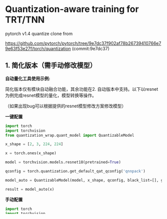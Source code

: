 # Quantization-aware training for TRT/TNN

pytorch v1.4 quantize clone from

https://github.com/pytorch/pytorch/tree/9e7dc37f902af78b26739410766e79e63f53e27f/torch/quantization (commit:9e7dc37)



## 1. 简化版本（需手动修改模型）

**自动量化工具使用示例:**

简化版本仅有模块自动融合功能，其余功能在2. 自动版本中支持。以下以resnet为例完成resnet模型的量化，模型转换等操作。

（如果出现bug可以根据提供的resnet模型修改方案修改模型）

**一键配置**

```python
import torch
import torchvision
from quantization_wrap.quant_model import QuantizableModel

x_shape = [2, 3, 224, 224]

x = torch.ones(x_shape)

model = torchvision.models.resnet18(pretrained=True)

qconfig = torch.quantization.get_default_qat_qconfig('qnnpack')

model_auto = QuantizableModel(model, x_shape, qconfig, black_list=[], graphoptimizer='easy')

result = model_auto(x)
```

**手动配置**

```python
import torch
import torchvision
from quantization_wrap.quant_model import QuantizableModel

x_shape = [2, 3, 224, 224]

x = torch.ones(x_shape)

model = torchvision.models.resnet18(pretrained=True)

model_auto = QuantizableModel(model, x_shape, auto=False, graphoptimizer='easy')

# Fuses modules
model_auto.fuse_model()

# Specify quantization configuration
# Start with simple min/max range estimation and per-tensor quantization of weights and activation

qconfig = torch.quantization.get_default_qat_qconfig('qnnpack')
model_auto.qconfig = qconfig

# black_list to add layers without quantization
black_list = []
model_auto.prepare_qat(black_list=black_list)

result = model_auto(x)
```

**模型转换**

```python
from quantization_wrap.quant_model import convert

# model convert
model_auto = convert(model_auto, inplace=True)

outputs = model_auto(x)
input_names = ["x"]

traced = torch.jit.trace(model_auto, x)

model = traced

torch.onnx.export(model, x, 'resnet_qat.onnx', input_names=input_names, example_outputs=outputs,operator_export_type=torch.onnx.OperatorExportTypes.ONNX_ATEN_FALLBACK)
```

### resnet模型修改

路径examples/models/resnet.py下有一份修改完成的resnet模型，可以替换torchvision.models.resnet18来成功进行resnet18的量化和模型转换。

#### bug1：

##### 问题描述：

RuntimeError: Could not run 'aten::add_.Tensor' with arguments from the 'QuantizedCPUTensorId' backend. 'aten::add_.Tensor' is only available for these backends: [CPUTensorId, MkldnnCPUTensorId, SparseCPUTensorId, VariableTensorId].

##### 解决方案：

原始代码：

```python
out += identity
```

修改代码：

```python
from quantization_wrap.utils import ops

# init() 添加
self.add = ops.AddWrap()

# forword() 添加
out = self.add(out, identity)
```

#### bug2

##### 问题描述：

RuntimeError: false INTERNAL ASSERT FAILED at ..\torch\csrc\jit\passes\onnx\unpack_quantized_weights.cpp:95, please report a bug to PyTorch. Unrecognized quantized operator while trying to compute q_scale for operator aten::flatten

##### 解决方案：

原始代码：

```python
x = torch.flatten(x, 1)
```

修改代码：

```python
# init() 添加
self.flatten = ops.FlattenWrap()

# forword() 添加
x = self.flatten(x)
```

#### bug3

##### 问题描述：

RuntimeError: false INTERNAL ASSERT FAILED at ..\torch\csrc\jit\passes\onnx\unpack_quantized_weights.cpp:95, please report a bug to PyTorch. Unrecognized quantized operator while trying to compute q_scale for operator aten::max_pool2d、

##### 解决方案：

原始代码：

```python
x = self.maxpool(x)
```

修改代码：

```python
from quantization_wrap.utils import ops

# init() 修改
self.maxpool = ops.MaxPoolWrap(kernel_size=3, stride=2, padding=1)

# forword() 修改
x = self.maxpool(x)
```

## 2. 自动版本

**自动量化工具使用示例:**

目前支持resnet，mobilenetv2，shufflenet_v2，googlenet，后续模型支持持续更新。(googlenet仅支持自动量化，暂不支持ONNX转换)

**一键配置**

```python
import torch
import torchvision
from quantization_wrap.quant_model import QuantizableModel

x_shape = [2, 3, 224, 224]

x = torch.ones(x_shape)

model = torchvision.models.resnet18(pretrained=True)

qconfig = torch.quantization.get_default_qat_qconfig('qnnpack')

model_auto = QuantizableModel(model, x_shape, qconfig, black_list=[])

result = model_auto(x)
```

**手动配置**

```python
import torch
import torchvision
from quantization_wrap.quant_model import QuantizableModel

x_shape = [2, 3, 224, 224]

x = torch.ones(x_shape)

model = torchvision.models.resnet18(pretrained=True)

model_auto = QuantizableModel(model, x_shape, auto=False)

# Fuses modules
model_auto.fuse_model()

# Specify quantization configuration
# Start with simple min/max range estimation and per-tensor quantization of weights and activation

qconfig = torch.quantization.get_default_qat_qconfig('qnnpack')
model_auto.qconfig = qconfig

# black_list to add layers without quantization
black_list = []
model_auto.prepare_qat(black_list=black_list)

result = model_auto(x)
```

**模型转换**

```python
from quantization_wrap.quant_model import convert

# model convert
model_auto = convert(model_auto, inplace=True)

outputs = model_auto(x)
input_names = ["x"]

traced = torch.jit.trace(model_auto, x)

model = traced

torch.onnx.export(model, x, 'resnet_qat.onnx', input_names=input_names, example_outputs=outputs,operator_export_type=torch.onnx.OperatorExportTypes.ONNX_ATEN_FALLBACK)
```

